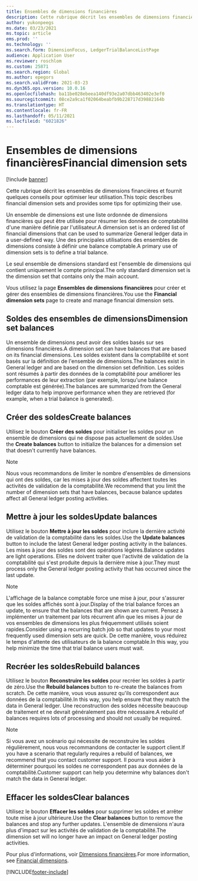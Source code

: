 ```yaml
---
title: Ensembles de dimensions financières
description: Cette rubrique décrit les ensembles de dimensions financières et fournit quelques conseils pour optimiser leur utilisation.
author: yukonpeegs
ms.date: 03/23/2021
ms.topic: article
ems.prod: ''
ms.technology: ''
ms.search.form: DimensionFocus, LedgerTrialBalanceListPage
audience: Application User
ms.reviewer: roschlom
ms.custom: 25871
ms.search.region: Global
ms.author: epegors
ms.search.validFrom: 2021-03-23
ms.dyn365.ops.version: 10.0.16
ms.openlocfilehash: ba11be028ebeea140df93e2a07dbb463402e3ef0
ms.sourcegitcommit: 08ce2a9ca1f02064beabfb9b228717d39882164b
ms.translationtype: HT
ms.contentlocale: fr-FR
ms.lasthandoff: 05/11/2021
ms.locfileid: "6021826"
---
```

# <a name="financial-dimension-sets"></a><span data-ttu-id="6dfdc-103">Ensembles de dimensions financières</span><span class="sxs-lookup"><span data-stu-id="6dfdc-103">Financial dimension sets</span></span>

[!include [banner](../includes/banner.md)]

<span data-ttu-id="6dfdc-104">Cette rubrique décrit les ensembles de dimensions financières et fournit quelques conseils pour optimiser leur utilisation.</span><span class="sxs-lookup"><span data-stu-id="6dfdc-104">This topic describes financial dimension sets and provides some tips for optimizing their use.</span></span>

<span data-ttu-id="6dfdc-105">Un ensemble de dimensions est une liste ordonnée de dimensions financières qui peut être utilisée pour résumer les données de comptabilité d'une manière définie par l'utilisateur.</span><span class="sxs-lookup"><span data-stu-id="6dfdc-105">A dimension set is an ordered list of financial dimensions that can be used to summarize General ledger data in a user-defined way.</span></span> <span data-ttu-id="6dfdc-106">Une des principales utilisations des ensembles de dimensions consiste à définir une balance comptable.</span><span class="sxs-lookup"><span data-stu-id="6dfdc-106">A primary use of dimension sets is to define a trial balance.</span></span>

<span data-ttu-id="6dfdc-107">Le seul ensemble de dimensions standard est l'ensemble de dimensions qui contient uniquement le compte principal.</span><span class="sxs-lookup"><span data-stu-id="6dfdc-107">The only standard dimension set is the dimension set that contains only the main account.</span></span>

<span data-ttu-id="6dfdc-108">Vous utilisez la page **Ensembles de dimensions financières** pour créer et gérer des ensembles de dimensions financières.</span><span class="sxs-lookup"><span data-stu-id="6dfdc-108">You use the **Financial dimension sets** page to create and manage financial dimension sets.</span></span>

## <a name="dimension-set-balances"></a><span data-ttu-id="6dfdc-109">Soldes des ensembles de dimensions</span><span class="sxs-lookup"><span data-stu-id="6dfdc-109">Dimension set balances</span></span>

<span data-ttu-id="6dfdc-110">Un ensemble de dimensions peut avoir des soldes basés sur ses dimensions financières.</span><span class="sxs-lookup"><span data-stu-id="6dfdc-110">A dimension set can have balances that are based on its financial dimensions.</span></span> <span data-ttu-id="6dfdc-111">Les soldes existent dans la comptabilité et sont basés sur la définition de l'ensemble de dimensions.</span><span class="sxs-lookup"><span data-stu-id="6dfdc-111">The balances exist in General ledger and are based on the dimension set definition.</span></span> <span data-ttu-id="6dfdc-112">Les soldes sont résumés à partir des données de la comptabilité pour améliorer les performances de leur extraction (par exemple, lorsqu'une balance comptable est générée).</span><span class="sxs-lookup"><span data-stu-id="6dfdc-112">The balances are summarized from the General ledger data to help improve performance when they are retrieved (for example, when a trial balance is generated).</span></span>

## <a name="create-balances"></a><span data-ttu-id="6dfdc-113">Créer des soldes</span><span class="sxs-lookup"><span data-stu-id="6dfdc-113">Create balances</span></span>

<span data-ttu-id="6dfdc-114">Utilisez le bouton **Créer des soldes** pour initialiser les soldes pour un ensemble de dimensions qui ne dispose pas actuellement de soldes.</span><span class="sxs-lookup"><span data-stu-id="6dfdc-114">Use the **Create balances** button to initialize the balances for a dimension set that doesn't currently have balances.</span></span>

> [!NOTE]
> <span data-ttu-id="6dfdc-115">Nous vous recommandons de limiter le nombre d'ensembles de dimensions qui ont des soldes, car les mises à jour des soldes affectent toutes les activités de validation de la comptabilité.</span><span class="sxs-lookup"><span data-stu-id="6dfdc-115">We recommend that you limit the number of dimension sets that have balances, because balance updates affect all General ledger posting activities.</span></span>

## <a name="update-balances"></a><span data-ttu-id="6dfdc-116">Mettre à jour les soldes</span><span class="sxs-lookup"><span data-stu-id="6dfdc-116">Update balances</span></span>

<span data-ttu-id="6dfdc-117">Utilisez le bouton **Mettre à jour les soldes** pour inclure la dernière activité de validation de la comptabilité dans les soldes.</span><span class="sxs-lookup"><span data-stu-id="6dfdc-117">Use the **Update balances** button to include the latest General ledger posting activity in the balances.</span></span> <span data-ttu-id="6dfdc-118">Les mises à jour des soldes sont des opérations légères.</span><span class="sxs-lookup"><span data-stu-id="6dfdc-118">Balance updates are light operations.</span></span> <span data-ttu-id="6dfdc-119">Elles ne doivent traiter que l'activité de validation de la comptabilité qui s'est produite depuis la dernière mise à jour.</span><span class="sxs-lookup"><span data-stu-id="6dfdc-119">They must process only the General ledger posting activity that has occurred since the last update.</span></span>

> [!NOTE]
> <span data-ttu-id="6dfdc-120">L'affichage de la balance comptable force une mise à jour, pour s'assurer que les soldes affichés sont à jour.</span><span class="sxs-lookup"><span data-stu-id="6dfdc-120">Display of the trial balance forces an update, to ensure that the balances that are shown are current.</span></span> <span data-ttu-id="6dfdc-121">Pensez à implémenter un traitement par lots récurrent afin que les mises à jour de vos ensembles de dimensions les plus fréquemment utilisés soient rapides.</span><span class="sxs-lookup"><span data-stu-id="6dfdc-121">Consider using a recurring batch job so that updates to your most frequently used dimension sets are quick.</span></span> <span data-ttu-id="6dfdc-122">De cette manière, vous réduirez le temps d'attente des utilisateurs de la balance comptable.</span><span class="sxs-lookup"><span data-stu-id="6dfdc-122">In this way, you help minimize the time that trial balance users must wait.</span></span>

## <a name="rebuild-balances"></a><span data-ttu-id="6dfdc-123">Recréer les soldes</span><span class="sxs-lookup"><span data-stu-id="6dfdc-123">Rebuild balances</span></span>

<span data-ttu-id="6dfdc-124">Utilisez le bouton **Reconstruire les soldes** pour recréer les soldes à partir de zéro.</span><span class="sxs-lookup"><span data-stu-id="6dfdc-124">Use the **Rebuild balances** button to re-create the balances from scratch.</span></span> <span data-ttu-id="6dfdc-125">De cette manière, vous vous assurez qu'ils correspondent aux données de la comptabilité.</span><span class="sxs-lookup"><span data-stu-id="6dfdc-125">In this way, you help ensure that they match the data in General ledger.</span></span> <span data-ttu-id="6dfdc-126">Une reconstruction des soldes nécessite beaucoup de traitement et ne devrait généralement pas être nécessaire.</span><span class="sxs-lookup"><span data-stu-id="6dfdc-126">A rebuild of balances requires lots of processing and should not usually be required.</span></span>

> [!NOTE]
> <span data-ttu-id="6dfdc-127">Si vous avez un scénario qui nécessite de reconstruire les soldes régulièrement, nous vous recommandons de contacter le support client.</span><span class="sxs-lookup"><span data-stu-id="6dfdc-127">If you have a scenario that regularly requires a rebuild of balances, we recommend that you contact customer support.</span></span> <span data-ttu-id="6dfdc-128">Il pourra vous aider à déterminer pourquoi les soldes ne correspondent pas aux données de la comptabilité.</span><span class="sxs-lookup"><span data-stu-id="6dfdc-128">Customer support can help you determine why balances don't match the data in General ledger.</span></span>

## <a name="clear-balances"></a><span data-ttu-id="6dfdc-129">Effacer les soldes</span><span class="sxs-lookup"><span data-stu-id="6dfdc-129">Clear balances</span></span>

<span data-ttu-id="6dfdc-130">Utilisez le bouton **Effacer les soldes** pour supprimer les soldes et arrêter toute mise à jour ultérieure.</span><span class="sxs-lookup"><span data-stu-id="6dfdc-130">Use the **Clear balances** button to remove the balances and stop any further updates.</span></span> <span data-ttu-id="6dfdc-131">L'ensemble de dimensions n'aura plus d'impact sur les activités de validation de la comptabilité.</span><span class="sxs-lookup"><span data-stu-id="6dfdc-131">The dimension set will no longer have an impact on General ledger posting activities.</span></span>

<span data-ttu-id="6dfdc-132">Pour plus d'informations, voir [Dimensions financières](financial-dimensions.md).</span><span class="sxs-lookup"><span data-stu-id="6dfdc-132">For more information, see [Financial dimensions](financial-dimensions.md).</span></span>

[!INCLUDE[footer-include](../../includes/footer-banner.md)]
